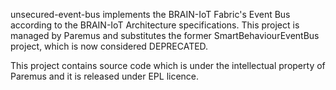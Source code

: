 unsecured-event-bus implements the BRAIN-IoT Fabric's Event Bus according to the BRAIN-IoT Architecture specifications.
This project is managed by Paremus and substitutes the former SmartBehaviourEventBus project, which is now considered DEPRECATED.

This project contains source code which is under the intellectual property of Paremus and it is released under EPL licence.